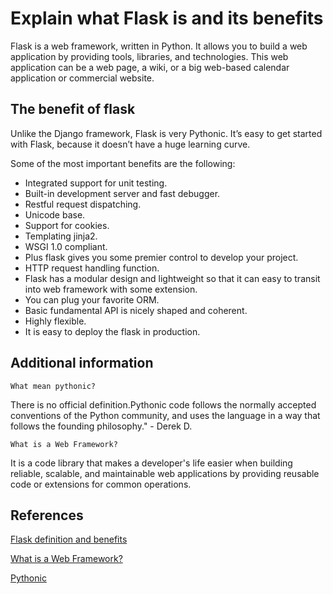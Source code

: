 # Explain what Flask is and its benefits

Flask is a web framework, written in Python. It allows you to build a web application by providing tools, libraries, and technologies. This web application can be a web page, a wiki, or a big web-based calendar application or commercial website.

## The benefit of flask

Unlike the Django framework, Flask is very Pythonic. It’s easy to get started with Flask, because it doesn’t have a huge learning curve.

Some of the most important benefits are the following:

- Integrated support for unit testing.
- Built-in development server and fast debugger.
- Restful request dispatching.
- Unicode base.
- Support for cookies.
- Templating jinja2.
- WSGI 1.0 compliant.
- Plus flask gives you some premier control to develop your project.
- HTTP request handling function.
- Flask has a modular design and lightweight so that it can easy to transit into web framework with some extension.
- You can plug your favorite ORM.
- Basic fundamental API is nicely shaped and coherent.
- Highly flexible.
- It is easy to deploy the flask in production.

## Additional information

`What mean pythonic?`

There is no official definition.Pythonic code follows the normally accepted conventions of the Python community, and uses the language in a way that follows the founding philosophy." - Derek D.

`What is a Web Framework?`

It  is a code library that makes a developer's life easier when building reliable, scalable, and maintainable web applications by providing reusable code or extensions for common operations.

## References

[Flask definition and benefits](https://www.i2tutorials.com/explain-what-flask-is-and-its-benefits/)

[What is a Web Framework?](https://opensource.com/article/18/4/flask)

[Pythonic](https://dev.to/ezzy1337/a-pythonic-guide-to-solid-design-principles-4c8i)

